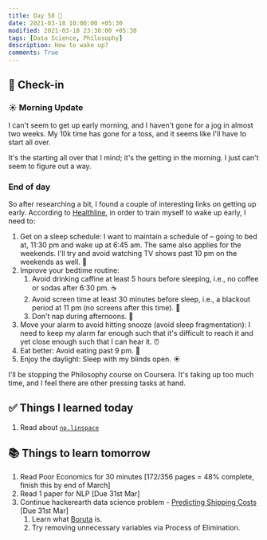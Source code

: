 ```yaml
---
title: Day 58 🥪
date: 2021-03-18 10:00:00 +05:30
modified: 2021-03-18 23:30:00 +05:30
tags: [Data Science, Philosophy]
description: How to wake up?
comments: True
---
```


## 📩 Check-in

### ☀️ Morning Update

I can't seem to get up early morning, and I haven't gone for a jog in almost two weeks. My 10k time has gone for a toss, and it seems like I'll have to start all over.

It's the starting all over that I mind; it's the getting in the morning. I just can't seem to figure out a way.

### End of day

So after researching a bit, I found a couple of interesting links on getting up early. According to <a href="https://www.healthline.com/health/cant-wake-up#solutions" rel="noopener" target="_blank">Healthline</a>, in order to train myself to wake up early, I need to:

1. Get on a sleep schedule: I want to maintain a schedule of – going to bed at, 11:30 pm and wake up at 6:45 am. The same also applies for the weekends. I'll try and avoid watching TV shows past 10 pm on the weekends as well. 🛌
2. Improve your bedtime routine:
   1. Avoid drinking caffine at least 5 hours before sleeping, i.e., no coffee or sodas after 6:30 pm. ☕️
   2. Avoid screen time at least 30 minutes before sleep, i.e., a blackout period at 11 pm (no screens after this time). 📲
   3. Don't nap during afternoons. 🌅
3. Move your alarm to avoid hitting snooze (avoid sleep fragmentation): I need to keep my alarm far enough such that it's difficult to reach it and yet close enough such that I can hear it. ⏰
4. Eat better: Avoid eating past 9 pm. 🍎
5. Enjoy the daylight: Sleep with my blinds open. ☀️

I'll be stopping the Philosophy course on Coursera. It's taking up too much time, and I feel there are other pressing tasks at hand.

## ✅ Things I learned today

1. Read about <a href="https://www.sharpsightlabs.com/blog/numpy-linspace/" rel="noopener" target="_blank">`np.linspace`</a>

## 📚 Things to learn tomorrow

1. Read Poor Economics for 30 minutes [172/356 pages = 48% complete, finish this by end of March]
2. Read 1 paper for NLP [Due 31st Mar]
3. Continue hackerearth data science problem - <a href="https://www.hackerearth.com/challenges/competitive/hackerearth-machine-learning-challenge-predict-shipping-cost/" rel="noopener" target="_blank">Predicting Shipping Costs</a> [Due 31st Mar]
   1. Learn what <a href="https://towardsdatascience.com/boruta-explained-the-way-i-wish-someone-explained-it-to-me-4489d70e154a" rel="noopener" target="_blank">Boruta</a> is.
   2. Try removing unnecessary variables via Process of Elimination.
